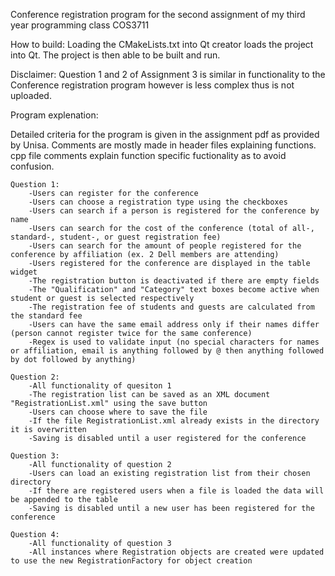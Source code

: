 Conference registration program for the second assignment of my third year programming class COS3711

How to build:
Loading the CMakeLists.txt into Qt creator loads the project into Qt.
The project is then able to be built and run.

Disclaimer:
Question 1 and 2 of Assignment 3 is similar in functionality to the Conference registration program however is less complex thus is not uploaded.

Program explenation:

Detailed criteria for the program is given in the assignment pdf as provided by Unisa.
Comments are mostly made in header files explaining functions.
cpp file comments explain function specific fuctionality as to avoid confusion.

    Question 1:
        -Users can register for the conference
        -Users can choose a registration type using the checkboxes
        -Users can search if a person is registered for the conference by name
        -Users can search for the cost of the conference (total of all-, standard-, student-, or guest registration fee)
        -Users can search for the amount of people registered for the conference by affiliation (ex. 2 Dell members are attending)
        -Users registered for the conference are displayed in the table widget
        -The registration button is deactivated if there are empty fields
        -The "Qualification" and "Category" text boxes become active when student or guest is selected respectively
        -The registration fee of students and guests are calculated from the standard fee
        -Users can have the same email address only if their names differ (person cannot register twice for the same conference)
        -Regex is used to validate input (no special characters for names or affiliation, email is anything followed by @ then anything followed by dot followed by anything)

    Question 2:
        -All functionality of quesiton 1
        -The registration list can be saved as an XML document "RegistrationList.xml" using the save button
        -Users can choose where to save the file
        -If the file RegistrationList.xml already exists in the directory it is overwritten
        -Saving is disabled until a user registered for the conference

    Question 3:
        -All functionality of question 2
        -Users can load an existing registration list from their chosen directory
        -If there are registered users when a file is loaded the data will be appended to the table
        -Saving is disabled until a new user has been registered for the conference

    Question 4:
        -All functionality of question 3
        -All instances where Registration objects are created were updated to use the new RegistrationFactory for object creation
